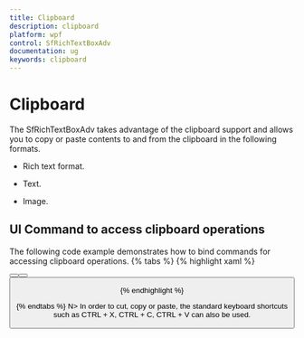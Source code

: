 ```yaml
---
title: Clipboard
description: clipboard
platform: wpf
control: SfRichTextBoxAdv
documentation: ug
keywords: clipboard
---
```

# Clipboard

The SfRichTextBoxAdv takes advantage of the clipboard support and allows you to copy or paste contents to and from the clipboard in the following formats.

* Rich text format.

* Text.

* Image.

## UI Command to access clipboard operations


The following code example demonstrates how to bind commands for accessing clipboard operations.
{% tabs %}
{% highlight xaml %}
<!-- Binds button to the CutCommand -->
<Button Content="Cut" Command="RichTextBoxAdv:SfRichTextBoxAdv.CutCommand" CommandTarget="{Binding ElementName=richTextBoxAdv}" />
<!-- Binds button to the CopyCommand -->
<Button Content="Copy" Command="RichTextBoxAdv:SfRichTextBoxAdv.CopyCommand" CommandTarget="{Binding ElementName=richTextBoxAdv}" />
<!-- Binds button to the PasteCommand -->
<Button Content="Paste" Command="RichTextBoxAdv:SfRichTextBoxAdv.PasteCommand" CommandTarget="{Binding ElementName=richTextBoxAdv}" />


{% endhighlight %}

{% endtabs %}
N> In order to cut, copy or paste, the standard keyboard shortcuts such as CTRL + X, CTRL + C, CTRL + V can also be used.
